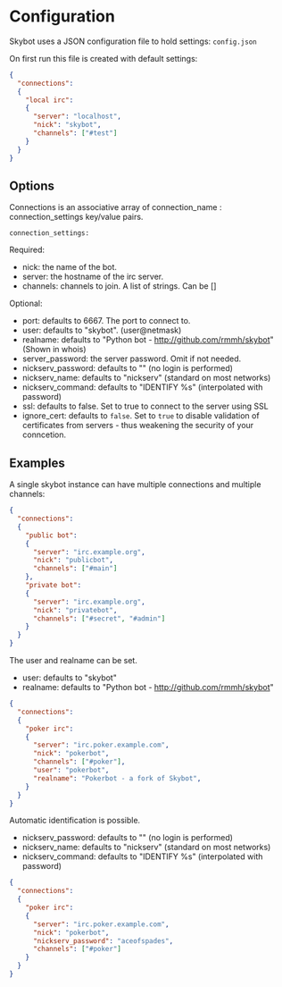 # Configuration #


Skybot uses a JSON configuration file to hold settings: `config.json`

On first run this file is created with default settings:

```json
{
  "connections":
  {
    "local irc":
    {
      "server": "localhost",
      "nick": "skybot",
      "channels": ["#test"]
    }
  }
}
```


## Options ##

Connections is an associative array of connection_name : connection_settings
key/value pairs.

`connection_settings:`

Required:

* nick: the name of the bot.
* server: the hostname of the irc server.
* channels: channels to join. A list of strings. Can be []

Optional:

* port: defaults to 6667. The port to connect to.
* user: defaults to "skybot". (user@netmask)
* realname: defaults to "Python bot - http://github.com/rmmh/skybot"
  (Shown in whois)
* server_password: the server password. Omit if not needed.
* nickserv_password: defaults to "" (no login is performed)
* nickserv_name: defaults to "nickserv" (standard on most networks)
* nickserv_command: defaults to "IDENTIFY %s" (interpolated with password)
* ssl: defaults to false. Set to true to connect to the server using SSL
* ignore_cert: defaults to `false`. Set to `true` to disable validation of certificates
  from servers - thus weakening the security of your conncetion.


## Examples ##

A single skybot instance can have multiple connections and multiple channels:

```json
{
  "connections":
  {
    "public bot":
    {
      "server": "irc.example.org",
      "nick": "publicbot",
      "channels": ["#main"]
    },
    "private bot":
    {
      "server": "irc.example.org",
      "nick": "privatebot",
      "channels": ["#secret", "#admin"]
    }
  }
}
```

The user and realname can be set.

* user: defaults to "skybot"
* realname: defaults to "Python bot - http://github.com/rmmh/skybot"

```json
{
  "connections":
  {
    "poker irc":
    {
      "server": "irc.poker.example.com",
      "nick": "pokerbot",
      "channels": ["#poker"],
      "user": "pokerbot",
      "realname": "Pokerbot - a fork of Skybot",
    }
  }
}
```

Automatic identification is possible.

* nickserv_password: defaults to "" (no login is performed)
* nickserv_name: defaults to "nickserv" (standard on most networks)
* nickserv_command: defaults to "IDENTIFY %s" (interpolated with password)

```json
{
  "connections":
  {
    "poker irc":
    {
      "server": "irc.poker.example.com",
      "nick": "pokerbot",
      "nickserv_password": "aceofspades",
      "channels": ["#poker"]
    }
  }
}
```
